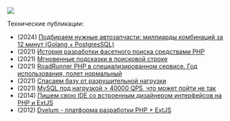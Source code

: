 <img src="https://github-readme-stats.vercel.app/api?username=k-samuel&count_private=true&show_icons=true">

Технические публикации:

- (2024) [Подбираем нужные автозапчасти: миллиарды комбинаций за 12 минут (Golang + PostgresSQL)](https://habr.com/ru/companies/avito/articles/833272/)
- (2021) [История разработки фасетного поиска средствами PHP](https://habr.com/ru/articles/595765/)
- (2021) [Мгновенные подсказки в поисковой строке](https://telegra.ph/Mgnovennye-podskazki-v-poiskovoj-stroke-06-07)
- (2021) [RoadRunner PHP в специализированном сервисе. Год использования, полет нормальный](https://telegra.ph/RoadRunner-PHP-v-specializirovannom-servise-God-ispolzovaniya-polet-normalnyj-02-14)
- (2021) [Спасаем базу от разрушительной нагрузки](https://telegra.ph/Spasaem-bazu-ot-razrushitelnoj-nagruzki-02-07)
- (2021) [MySQL под нагрузкой > 40000 QPS, что может пойти не так](https://telegra.ph/MySQL-pod-nagruzkoj--40-000-QPS-chto-mozhet-pojti-ne-tak-02-04)
- (2014) [Пишем свою IDE со встроенным дизайнером интерфейсов на PHP и ExtJS](http://habrahabr.ru/post/224709/)
- (2012) [Dvelum - платформа разработки PHP + ExtJS](https://habr.com/ru/articles/149853/)
